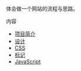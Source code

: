 
体会做一个网站的流程与思路。


内容
* [项目简介](01_项目简介.md)
* [设计](02_设计.md)
* [CSS](03_CSS.md)
* [标记](04_标记.md)
* [JavaScript](05_JavaScript.md)


